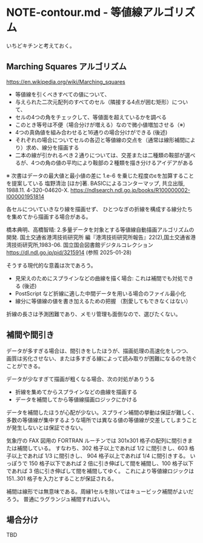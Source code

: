 # NOTE-contour.md - 等値線アルゴリズム

いちどキチンと考えておく。

## Marching Squares アルゴリズム

https://en.wikipedia.org/wiki/Marching_squares

* 等値線を引くべきすべての値について、
* 与えられた二次元配列のすべてのセル（隣接する4点が囲む矩形）について、
* セルの4つの角をチェックして、等値面を超えているかを調べる
* このとき等号は不便（場合分けが増える）なので微小値増加させる（※）
* 4つの真偽値を組み合わせると16通りの場合分けができる (後述)
* それぞれの場合についてセルの各辺と等値線の交点を（通常は線形補間により）求め、線分を描画する
* 二本の線が引かれるべき２通りについては、交差または二種類の鞍部が選べるが、4つの角の値の平均により鞍部の２種類を描き分けるアイデアがある

※  次書はデータの最大値と最小値の差に 1.e-6 を乗じた程度のεを加算することを提案している
塩野清治 [ほか]著. BASICによるコンターマップ, 共立出版, 1988.11. 4-320-04620-X. https://ndlsearch.ndl.go.jp/books/R100000002-I000001951814

各セルについていきなり線を描画せず、
ひとつなぎの折線を構成する線分たちを集めてから描画する場合がある。

橋本典明、高橋智晴: 2.多量データを対象とする等値線自動描画アルゴリズムの開発.
国土交通省港湾技術研究所 編『港湾技術研究所報告』22(2),国土交通省港湾技術研究所,1983-06. 国立国会図書館デジタルコレクション https://dl.ndl.go.jp/pid/3215914 (参照 2025-01-28)

そうする現代的な意義は次であろう。

* 見栄えのためにスプラインなどの曲線を描く場合: これは補間でも対処できる (後述)
* PostScript など折線に適した中間データを用いる場合のファイル最小化
* 線分に等値線の値を書き加えるための把握 （割愛してもできなくはない）

折線の長さは予測困難であり、メモリ管理も面倒なので、選びたくない。

## 補間や間引き

データが多すぎる場合は、間引きをしたほうが、描画処理の高速化をしつつ、
画質は劣化させない、または多すぎる線によって読み取りが困難になるのを防ぐことができる。

データが少なすぎて描画が粗くなる場合、次の対処がありうる

* 折線を集めてからスプラインなどの曲線を描画する
* データを補間してから等値線描画ロジックにかける

データを補間したほうが心配が少ない。スプライン補間の挙動は保証が難しく、多数の等値線が集中するような場所では異なる値の等値線が交差してしまうことが発生しないとは保証できない。

気象庁の FAX 図用の FORTRAN ルーチンでは 301x301 格子の配列に間引きまたは補間している。
すなわち、302 格子以上であれば 1/2 に間引きし、603 格子以上であれば 1/3 に間引きし、 904 格子以上であれば 1/4 に間引きする。
いっぽうで 150 格子以下であれば 2 倍に引き伸ばして間を補間し、100 格子以下であれば 3 倍に引き伸ばして間を補間してゆく。
これにより等値線ロジックは 151..301 格子を入力とすることが保証される。

補間は線形では無意味である。周縁1セルを除いてはキュービック補間がよいだろう。
普通にラグランジュ補間すればいい。

## 場合分け

TBD
